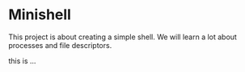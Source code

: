 # Minishell
This project is about creating a simple shell. We will learn a lot about processes and file descriptors.

this is ...
